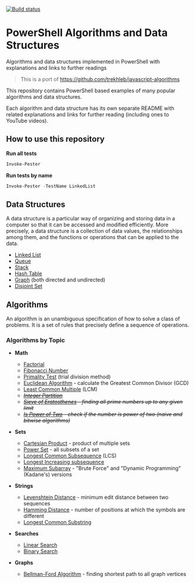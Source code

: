 [![Build status](https://ci.appveyor.com/api/projects/status/5mgmde3n31mf9x2a?svg=true)](https://ci.appveyor.com/project/dfinke/powershell-algorithms)

# PowerShell Algorithms and Data Structures

Algorithms and data structures implemented in PowerShell with explanations and links to further readings

> This is a port of https://github.com/trekhleb/javascript-algorithms

This repository contains PowerShell based examples of many popular algorithms and data structures.

Each algorithm and data structure has its own separate README with related explanations and links for further reading (including ones to YouTube videos).

## How to use this repository

**Run all tests**

```powershell
Invoke-Pester
```

**Run tests by name**

```powershell
Invoke-Pester -TestName LinkedList
```

## Data Structures

A data structure is a particular way of organizing and storing data in a computer so that it can be accessed and modified efficiently. More precisely, a data structure is a collection of data values, the relationships among them, and the functions or operations that can be applied to the data.

* [Linked List](src/data-structures/linked-list)
* [Queue](src/data-structures/queue)
* [Stack](src/data-structures/stack)
* [Hash Table](src/data-structures/hash-table)
* [Graph](src/data-structures/graph) (both directed and undirected)
* [Disjoint Set](src/data-structures/disjoint-set)

## Algorithms

An algorithm is an unambiguous specification of how to solve a class of problems. It is
a set of rules that precisely define a sequence of operations.

### Algorithms by Topic

* **Math**
  * [Factorial](src/algorithms/math/factorial)
  * [Fibonacci Number](src/algorithms/math/fibonacci)
  * [Primality Test](src/algorithms/math/primality-test) (trial division method)
  * [Euclidean Algorithm](src/algorithms/math/euclidean-algorithm) - calculate the Greatest Common Divisor (GCD)
  * [Least Common Multiple](src/algorithms/math/least-common-multiple) (LCM)
  * *~~[Integer Partition](src/algorithms/math/integer-partition)~~*
  * *~~[Sieve of Eratosthenes](src/algorithms/math/sieve-of-eratosthenes) - finding all prime numbers up to any given limit~~*
  * *~~[Is Power of Two](src/algorithms/math/is-power-of-two) - check if the number is power of two (naive and bitwise algorithms)~~*

* **Sets**

  * [Cartesian Product](src/algorithms/sets/cartesian-product) - product of multiple sets
  * [Power Set](src/algorithms/sets/power-set) - all subsets of a set
  * [Longest Common Subsequence](src/algorithms/sets/longest-common-subsequnce) (LCS)
  * [Longest Increasing subsequence](src/algorithms/sets/longest-increasing-subsequence)
  * [Maximum Subarray](src/algorithms/sets/maximum-subarray) - "Brute Force" and "Dynamic Programming" (Kadane's) versions

* **Strings**

  * [Levenshtein Distance](src/algorithms/string/levenshtein-distance) - minimum edit distance between two sequences
  * [Hamming Distance](src/algorithms/string/hamming-distance) - number of positions at which the symbols are different
  * [Longest Common Substring](src/algorithms/string/longest-common-substring)

* **Searches**

  * [Linear Search](src/algorithms/search/linear-search)
  * [Binary Search](src/algorithms/search/binary-search)

* **Graphs**

  * [Bellman-Ford Algorithm](src/algorithms/graph/bellman-ford) - finding shortest path to all graph vertices

